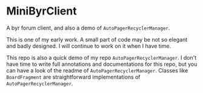 # MiniByrClient
A byr forum client, and also a demo of `AutoPagerRecyclerManager`.

This is one of my early work. A small part of code may be not so elegant and badly designed. I will continue to work on it when I have time.

This repo is also a quick demo of my repo `AutoPagerRecyclerManager`. I don't have time to write full annotations and documentations for this repo, but you can have a look of the readme of `AutoPagerRecyclerManager`. Classes like `BoardFragment` are straightforward implementations of `AutoPagerRecyclerManager`.